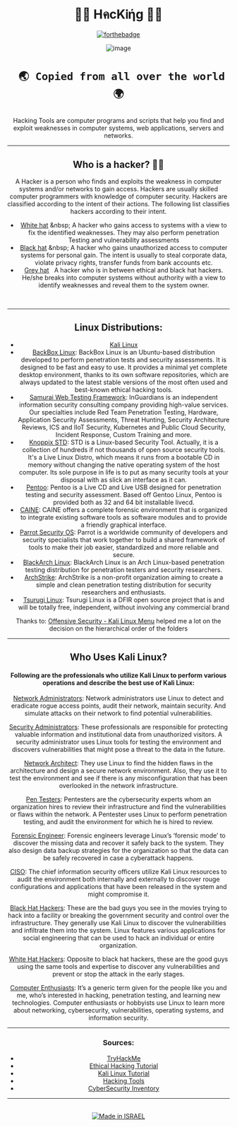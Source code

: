 <h1 align="center"> 👨‍💻 HคcKᎥήg 👨‍💻 </h1>


<div align="center">

[![forthebadge](https://forthebadge.com/images/badges/built-with-love.svg)](https://forthebadge.com)

![image](https://user-images.githubusercontent.com/51442719/148802714-105e91e0-4d5e-4045-ad81-7033e79bc221.png)


<h1 align="center">

` 🌏 Copied from all over the world 🌍`

</h1>

<div align="center">


Hacking Tools are computer programs and scripts that help you find and exploit weaknesses in computer systems, web applications, servers and networks.

</div>

---

## Who is a hacker? :man_technologist:
<p>A Hacker is a person who finds and exploits the weakness in computer systems and/or networks to gain access. Hackers are usually skilled computer programmers with knowledge of computer security.
Hackers are classified according to the intent of their actions. The following list classifies hackers according to their intent.</p>

* [White hat](https://en.wikipedia.org/wiki/White_hat_(computer_security)) &nbsp; A hacker who gains access to systems with a view to fix the identified weaknesses. They may also perform penetration Testing and vulnerability assessments
* [Black hat](https://en.wikipedia.org/wiki/Black_hat_(computer_security)) &nbsp; A hacker who gains unauthorized access to computer systems for personal gain. The intent is usually to steal corporate data, violate privacy rights, transfer funds from bank accounts etc.
* [Grey hat](https://en.wikipedia.org/wiki/Grey_hat) &nbsp; A hacker who is in between ethical and black hat hackers. He/she breaks into computer systems without authority with a view to identify weaknesses and reveal them to the system owner.
<br>

---

## Linux Distributions:

* [Kali Linux](http://www.kali.org/)
* [BackBox Linux](http://www.backbox.org/): BackBox Linux is an Ubuntu-based distribution developed to perform penetration tests and security assessments. It is designed to be fast and easy to use. It provides a minimal yet complete desktop environment, thanks to its own software repositories, which are always updated to the latest stable versions of the most often used and best-known ethical hacking tools.
* [Samurai Web Testing Framework](http://samurai.inguardians.com/): InGuardians is an independent information security consulting company providing high-value services. Our specialties include Red Team Penetration Testing, Hardware, Application Security Assessments, Threat Hunting, Security Architecture Reviews, ICS and IIoT Security,  Kubernetes and Public Cloud Security, Incident Response, Custom Training and more.
* [Knoppix STD](http://s-t-d.org/): STD is a Linux-based Security Tool. Actually, it is a collection of hundreds if not thousands of open source security tools. It's a Live Linux Distro, which means it runs from a bootable CD in memory without changing the native operating system of the host computer. Its sole purpose in life is to put as many security tools at your disposal with as slick an interface as it can.
* [Pentoo](http://www.pentoo.ch/): Pentoo is a Live CD and Live USB designed for penetration testing and security assessment. Based off Gentoo Linux, Pentoo is provided both as 32 and 64 bit installable livecd.
* [CAINE](http://www.caine-live.net/): CAINE offers a complete forensic environment that is organized to integrate existing software tools as software modules and to provide a friendly graphical interface.
* [Parrot Security OS](http://www.parrotsec.org/): Parrot is a worldwide community of developers and security specialists that work together to build a shared framework of tools to make their job easier, standardized and more reliable and secure.
* [BlackArch Linux](http://www.blackarch.org/): BlackArch Linux is an Arch Linux-based penetration testing distribution for penetration testers and security researchers.
* [ArchStrike](https://archstrike.org/): ArchStrike is a non-profit organization aiming to create a simple and clean penetration testing distribution for security researchers and enthusiasts.
* [Tsurugi Linux](https://tsurugi-linux.org/index.php): Tsurugi Linux is a DFIR open source project that is and will be totally free, independent, without involving any commercial brand

Thanks to: [Offensive Security - Kali Linux Menu](https://www.offensive-security.com) helped me a lot on the decision on the hierarchical order of the folders  

---

## Who Uses Kali Linux?
#### Following are the professionals who utilize Kali Linux to perform various operations and describe the best use of Kali Linux:

[Network Administrators](): Network administrators use Linux to detect and eradicate rogue access points, audit their network, maintain security. And simulate attacks on their network to find potential vulnerabilities.

[Security Administrators](): These professionals are responsible for protecting valuable information and institutional data from unauthorized visitors. A security administrator uses Linux tools for testing the environment and discovers vulnerabilities that might pose a threat to the data in the future.

[Network Architect](): They use Linux to find the hidden flaws in the architecture and design a secure network environment. Also, they use it to test the environment and see if there is any misconfiguration that has been overlooked in the network infrastructure.

[Pen Testers](): Pentesters are the cybersecurity experts whom an organization hires to review their infrastructure and find the vulnerabilities or flaws within the network. A Pentester uses Linux to perform penetration testing, and audit the environment for which he is hired to review.

[Forensic Engineer](): Forensic engineers leverage Linux’s ‘forensic mode’ to discover the missing data and recover it safely back to the system. They also design data backup strategies for the organization so that the data can be safely recovered in case a cyberattack happens.

[CISO](): The chief information security officers utilize Kali Linux resources to audit the environment both internally and externally to discover rouge configurations and applications that have been released in the system and might compromise it.

[Black Hat Hackers](): These are the bad guys you see in the movies trying to hack into a facility or breaking the government security and control over the infrastructure. They generally use Kali Linux to discover the vulnerabilities and infiltrate them into the system. Linux features various applications for social engineering that can be used to hack an individual or entire organization.

[White Hat Hackers](): Opposite to black hat hackers, these are the good guys using the same tools and expertise to discover any vulnerabilities and prevent or stop the attack in the early stages.

[Computer Enthusiasts](): It’s a generic term given for the people like you and me, who’s interested in hacking, penetration testing, and learning new technologies. Computer enthusiasts or hobbyists use Linux to learn more about networking, cybersecurity, vulnerabilities, operating systems, and information security.

---

### Sources:
- [TryHackMe](https://tryhackme.com)
- [Ethical Hacking Tutorial](https://www.javatpoint.com/ethical-hacking-tutorial)
- [Kali Linux Tutorial](https://www.tutorialspoint.com/kali_linux/kali_linux_information_gathering_tools.htm)
- [Hacking Tools](https://en.kali.tools/all/?category)
- [CyberSecurity Inventory](https://inventory.raw.pm/)

---

<a href="https://www.fxp.co.il/showthread.php?t=21158005"><br><img title="Made in ISRAEL" src="https://img.shields.io/badge/MADE%20IN-ISRAEL-blue?style=for-the-badge">   
